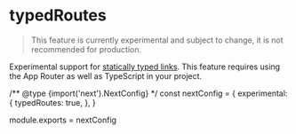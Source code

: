 # typedRoutes

> This feature is currently experimental and subject to change, it is not recommended for production.

Experimental support for [statically typed links](/docs/app/api-reference/config/typescript.md#statically-typed-links). This feature requires using the App Router as well as TypeScript in your project.

/** @type {import('next').NextConfig} */
const nextConfig = {
  experimental: {
    typedRoutes: true,
  },
}
 
module.exports = nextConfig
